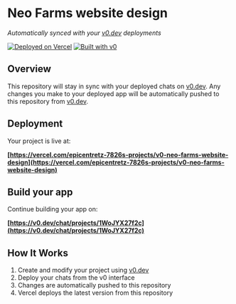 # Neo Farms website design

*Automatically synced with your [v0.dev](https://v0.dev) deployments*

[![Deployed on Vercel](https://img.shields.io/badge/Deployed%20on-Vercel-black?style=for-the-badge&logo=vercel)](https://vercel.com/epicentretz-7826s-projects/v0-neo-farms-website-design)
[![Built with v0](https://img.shields.io/badge/Built%20with-v0.dev-black?style=for-the-badge)](https://v0.dev/chat/projects/1WoJYX27f2c)

## Overview

This repository will stay in sync with your deployed chats on [v0.dev](https://v0.dev).
Any changes you make to your deployed app will be automatically pushed to this repository from [v0.dev](https://v0.dev).

## Deployment

Your project is live at:

**[https://vercel.com/epicentretz-7826s-projects/v0-neo-farms-website-design](https://vercel.com/epicentretz-7826s-projects/v0-neo-farms-website-design)**

## Build your app

Continue building your app on:

**[https://v0.dev/chat/projects/1WoJYX27f2c](https://v0.dev/chat/projects/1WoJYX27f2c)**

## How It Works

1. Create and modify your project using [v0.dev](https://v0.dev)
2. Deploy your chats from the v0 interface
3. Changes are automatically pushed to this repository
4. Vercel deploys the latest version from this repository